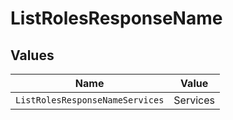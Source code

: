 # ListRolesResponseName


## Values

| Name                            | Value                           |
| ------------------------------- | ------------------------------- |
| `ListRolesResponseNameServices` | Services                        |